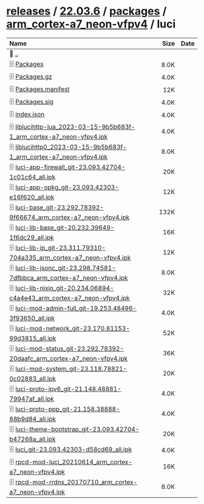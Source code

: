 ---
---

# [releases](/releases/) / [22.03.6](/releases/22.03.6/) / [packages](/releases/22.03.6/packages/) / [arm_cortex-a7_neon-vfpv4](/releases/22.03.6/packages/arm_cortex-a7_neon-vfpv4/) / luci


| Name | Size | Date |
|:---|---:|---|
| 📁 [..](../) | | |
| 🗄️ [Packages](./Packages) | 8.0K | |
| 🗄️ [Packages.gz](./Packages.gz) | 4.0K | |
| 🗄️ [Packages.manifest](./Packages.manifest) | 12K | |
| 🗄️ [Packages.sig](./Packages.sig) | 4.0K | |
| 🗄️ [index.json](./index.json) | 4.0K | |
| 🗄️ [liblucihttp-lua_2023-03-15-9b5b683f-1_arm_cortex-a7_neon-vfpv4.ipk](./liblucihttp-lua_2023-03-15-9b5b683f-1_arm_cortex-a7_neon-vfpv4.ipk) | 4.0K | |
| 🗄️ [liblucihttp0_2023-03-15-9b5b683f-1_arm_cortex-a7_neon-vfpv4.ipk](./liblucihttp0_2023-03-15-9b5b683f-1_arm_cortex-a7_neon-vfpv4.ipk) | 8.0K | |
| 🗄️ [luci-app-firewall_git-23.093.42704-1c01c64_all.ipk](./luci-app-firewall_git-23.093.42704-1c01c64_all.ipk) | 20K | |
| 🗄️ [luci-app-opkg_git-23.093.42303-e16f620_all.ipk](./luci-app-opkg_git-23.093.42303-e16f620_all.ipk) | 12K | |
| 🗄️ [luci-base_git-23.292.78392-9f66674_arm_cortex-a7_neon-vfpv4.ipk](./luci-base_git-23.292.78392-9f66674_arm_cortex-a7_neon-vfpv4.ipk) | 132K | |
| 🗄️ [luci-lib-base_git-20.232.39649-1f6dc29_all.ipk](./luci-lib-base_git-20.232.39649-1f6dc29_all.ipk) | 16K | |
| 🗄️ [luci-lib-ip_git-23.311.79310-704a335_arm_cortex-a7_neon-vfpv4.ipk](./luci-lib-ip_git-23.311.79310-704a335_arm_cortex-a7_neon-vfpv4.ipk) | 12K | |
| 🗄️ [luci-lib-jsonc_git-23.298.74581-7dfbbca_arm_cortex-a7_neon-vfpv4.ipk](./luci-lib-jsonc_git-23.298.74581-7dfbbca_arm_cortex-a7_neon-vfpv4.ipk) | 8.0K | |
| 🗄️ [luci-lib-nixio_git-20.234.06894-c4a4e43_arm_cortex-a7_neon-vfpv4.ipk](./luci-lib-nixio_git-20.234.06894-c4a4e43_arm_cortex-a7_neon-vfpv4.ipk) | 32K | |
| 🗄️ [luci-mod-admin-full_git-19.253.48496-3f93650_all.ipk](./luci-mod-admin-full_git-19.253.48496-3f93650_all.ipk) | 4.0K | |
| 🗄️ [luci-mod-network_git-23.170.81153-99d3815_all.ipk](./luci-mod-network_git-23.170.81153-99d3815_all.ipk) | 52K | |
| 🗄️ [luci-mod-status_git-23.292.78392-20daafc_arm_cortex-a7_neon-vfpv4.ipk](./luci-mod-status_git-23.292.78392-20daafc_arm_cortex-a7_neon-vfpv4.ipk) | 36K | |
| 🗄️ [luci-mod-system_git-23.118.78821-0c02883_all.ipk](./luci-mod-system_git-23.118.78821-0c02883_all.ipk) | 20K | |
| 🗄️ [luci-proto-ipv6_git-21.148.48881-79947af_all.ipk](./luci-proto-ipv6_git-21.148.48881-79947af_all.ipk) | 4.0K | |
| 🗄️ [luci-proto-ppp_git-21.158.38888-88b9d84_all.ipk](./luci-proto-ppp_git-21.158.38888-88b9d84_all.ipk) | 4.0K | |
| 🗄️ [luci-theme-bootstrap_git-23.093.42704-b47268a_all.ipk](./luci-theme-bootstrap_git-23.093.42704-b47268a_all.ipk) | 20K | |
| 🗄️ [luci_git-23.093.42303-d58cd69_all.ipk](./luci_git-23.093.42303-d58cd69_all.ipk) | 4.0K | |
| 🗄️ [rpcd-mod-luci_20210614_arm_cortex-a7_neon-vfpv4.ipk](./rpcd-mod-luci_20210614_arm_cortex-a7_neon-vfpv4.ipk) | 16K | |
| 🗄️ [rpcd-mod-rrdns_20170710_arm_cortex-a7_neon-vfpv4.ipk](./rpcd-mod-rrdns_20170710_arm_cortex-a7_neon-vfpv4.ipk) | 8.0K | |

